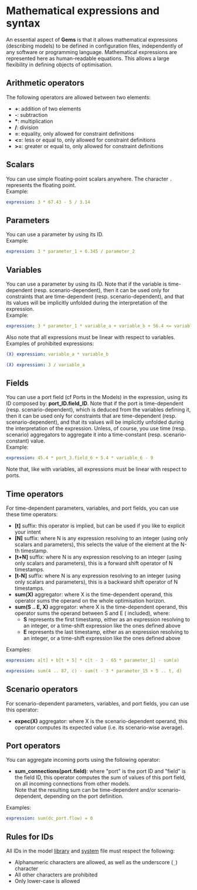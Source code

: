 # Mathematical expressions and syntax


An essential aspect of **Gems** is that it allows mathematical expressions (describing models) to be defined in configuration files, independently of any software or programming language. Mathematical expressions are represented here as human-readable equations. This allows a large flexibility in defining objects of optimisation.

## Arithmetic operators

The following operators are allowed between two elements:

- **+**: addition of two elements
- **-**: subtraction
- __*__: multiplication
- **/**: division
- **=**: equality, only allowed for constraint definitions
- **<=**: less or equal to, only allowed for constraint definitions
- **>=**: greater or equal to, only allowed for constraint definitions

## Scalars

You can use simple floating-point scalars anywhere. The character `.` represents the floating point.  
Example:

~~~yaml
expression: 3 * 67.43 - 5 / 3.14
~~~

## Parameters

You can use a parameter by using its ID.   
Example:

~~~yaml
expression: 3 * parameter_1 + 6.345 / parameter_2
~~~

## Variables

You can use a parameter by using its ID. Note that if the variable is time-dependent (resp. scenario-dependent), then
it can be used only for constraints that are time-dependent (resp. scenario-dependent), and that its values
will be implicitly unfolded during the interpretation of the expression.  
Example:

~~~yaml
expression: 3 * parameter_1 * variable_a + variable_b + 56.4 <= variable_4 * 439
~~~

Also note that all expressions must be linear with respect to variables.  
Examples of prohibited expressions:

~~~yaml
(X) expression: variable_a * variable_b
~~~

~~~yaml
(X) expression: 3 / variable_a
~~~

## Fields

You can use a port field (cf Ports in the Models) in the expression, using its ID composed by: **port_ID.field_ID**. Note that if the
port is time-dependent (resp. scenario-dependent), which is deduced from the variables defining it, then
it can be used only for constraints that are time-dependent (resp. scenario-dependent), and that its values
will be implicitly unfolded during the interpretation of the expression. Unless, of course, you use time (resp.
scenario)
aggregators to aggregate it into a time-constant (resp. scenario-constant) value.  
Example:

~~~yaml
expression: 45.4 * port_3.field_6 + 5.4 * variable_6 - 9
~~~

Note that, like with variables, all expressions must be linear with respect to ports.

## Time operators

For time-dependent parameters, variables, and port fields, you can use these time operators:

- **[t]** suffix: this operator is implied, but can be used if you like to explicit your intent
- **[N]** suffix: where N is any expression resolving to an integer (using only scalars and parameters), this selects
  the value of the element at the N-th timestamp.
- **[t+N]** suffix: where N is any expression resolving to an integer (using only scalars and parameters), this is a
  forward shift operator of N timestamps.
- **[t-N]** suffix: where N is any expression resolving to an integer (using only scalars and parameters), this is a
  backward shift operator of N timestamps.
- **sum(X)** aggregator: where X is the time-dependent operand, this operator sums the operand on the whole optimisation
  horizon.
- **sum(S .. E, X)** aggregator: where X is the time-dependent operand, this operator sums the operand between S and E (
  included), where:
    - **S** represents the first timestamp, either as an expression resolving to an integer, or a time-shift expression
      like the ones defined above
    - **E** represents the last timestamp, either as an expression resolving to an integer, or a time-shift expression
      like the ones defined above

Examples:

~~~yaml
expression: a[t] + b[t + 5] * c[t - 3 - 65 * parameter_1] - sum(a)
~~~

~~~yaml
expression: sum(4 .. 87, c) - sum(t - 3 * parameter_15 + 5 .. t, d)
~~~

## Scenario operators

For scenario-dependent parameters, variables, and port fields, you can use this operator:

- **expec(X)** aggregator: where X is the scenario-dependent operand, this operator computes its expected value (i.e.
  its scenario-wise average).

## Port operators

You can aggregate incoming ports using the following operator:

- **sum_connections(port.field)**: where "port" is the port ID and "field" is the field ID, this operator computes the
  sum of values of this port field, on all incoming connections from other models.  
  Note that the resulting sum can be time-dependent and/or scenario-dependent, depending on the port definition.

Examples:

~~~yaml
expression: sum(dc_port.flow) = 0
~~~

## Rules for IDs

All IDs in the model [library](libraries.md) and [system](systems.md) file must respect the following:

- Alphanumeric characters are allowed, as well as the underscore (`_`) character
- All other characters are prohibited
- Only lower-case is allowed
